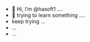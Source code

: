 - 👋 Hi, I’m @hasoft1 ....
- 👀 trying to learn something ....
- keep trying ...
- ...
- ...

<!---
hasoft1/hasoft1 is a ✨ special ✨ repository because its `README.md` (this file) appears on your GitHub profile.
You can click the Preview link to take a look at your changes.
--->
